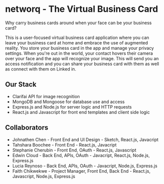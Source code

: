 # networq - The Virtual Business Card

Why carry business cards around when your face can be your business card?

This is a user-focused virtual business card application where you can leave your business card at home and embrace the use of augmented reality. You store your business card in the app and manage your privacy settings. When you're out in the world, your contact hovers their camera over your face and the app will recognize your image. This will send you an access notification and you can share your business card with them as well as connect with them on Linked in.  
## Our Stack
- Clarifai API for image recognition
- MongoDB and Mongoose for database use and access
- Express.js and Node.js for server logic and HTTP requests
- React.js and Javascript for front end templates and client side logic

## Collaborators
- Johnathen Chen - Front End and UI Design - Sketch, React.js, Javacript
- Tahshara Boochee - Front End - React.js, Javacript
- Stephanie Cherubin - Front End, OAuth - React.js, Javascript
- Edwin Cloud - Back End, APIs, OAuth - Javacript, React.js, Node.js, Express.js
- Lucia Reynoso - Back End, APIs, OAuth - Javacript, Node.js, Express.js
- Faith Chikwekwe - Project Manager, Front End, Back End - React.js, Javascript, Node.js, Express.js
